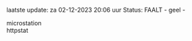laatste update: 
za 02-12-2023 20:06   uur 
Status: FAALT - geel - 
<div class="service Y">microstation</div><div class="service G">httpstat</div>